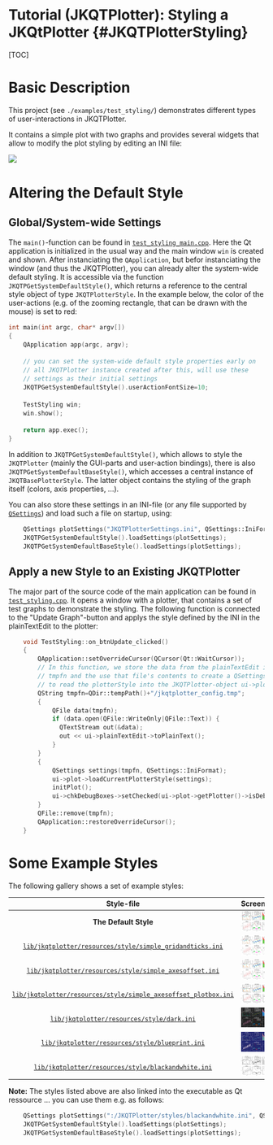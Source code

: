 # Tutorial (JKQTPlotter): Styling a JKQtPlotter {#JKQTPlotterStyling}
 
[TOC]
 
# Basic Description

This project (see `./examples/test_styling/`) demonstrates different types of user-interactions in JKQTPlotter.

It contains a simple plot with two graphs and provides several widgets that allow to modify the plot styling by editing an INI file:

![](https://raw.githubusercontent.com/jkriege2/JKQtPlotter/master/screenshots/test_styling.png)


# Altering the Default Style

## Global/System-wide Settings

The `main()`-function can be found in  [`test_styling_main.cpp`](https://github.com/jkriege2/JKQtPlotter/tree/master/examples/test_styling/test_styling_main.cpp). Here the Qt application  is initialized in the usual way and the main window `win` is created and shown. After instanciating the `QApplication`, but befor instanciating the window (and thus the JKQTPlotter), you can already alter the system-wide default styling. It is accessible via the function `JKQTPGetSystemDefaultStyle()`, which returns a reference to the central style object of type `JKQTPlotterStyle`. In the example below, the color of the user-actions (e.g. of the zooming rectangle, that can be drawn with the mouse) is set to red:

```.cpp
int main(int argc, char* argv[])
{
    QApplication app(argc, argv);

    // you can set the system-wide default style properties early on
    // all JKQTPlotter instance created after this, will use these
    // settings as their initial settings
    JKQTPGetSystemDefaultStyle().userActionFontSize=10;

    TestStyling win;
    win.show();

    return app.exec();
}
```

In addition to `JKQTPGetSystemDefaultStyle()`, which allows to style the `JKQTPlotter` (mainly the GUI-parts and user-action bindings), there is also `JKQTPGetSystemDefaultBaseStyle()`, which accesses a central instance of `JKQTBasePlotterStyle`. The latter object contains the styling of the graph itself (colors, axis properties, ...).

You can also store these settings in an INI-file (or any file supported by [`QSettings`](http://doc.qt.io/qt-5/qsettings.html)) and load such a file on startup, using:
```.cpp
	QSettings plotSettings("JKQTPlotterSettings.ini", QSettings::IniFormat);;
    JKQTPGetSystemDefaultStyle().loadSettings(plotSettings);
    JKQTPGetSystemDefaultBaseStyle().loadSettings(plotSettings);
```

## Apply a new Style to an Existing JKQTPlotter

The major part of the source code of the main application can be found in  [`test_styling.cpp`](https://github.com/jkriege2/JKQtPlotter/tree/master/examples/test_styling/test_styling.cpp). It opens a window with a plotter, that contains a set of test graphs to demonstrate the styling. The following function is connected to the "Update Graph"-button and applys the style defined by the INI in the plainTextEdit to the plotter:
```.cpp
    void TestStyling::on_btnUpdate_clicked()
    {
        QApplication::setOverrideCursor(QCursor(Qt::WaitCursor));
        // In this function, we store the data from the plainTextEdit into a temporary file
        // tmpfn and the use that file's contents to create a QSettings object, which is used
        // to read the plotterStyle into the JKQTPlotter-object ui->plot (using loadCurrentPlotterStyle(settings) )
        QString tmpfn=QDir::tempPath()+"/jkqtplotter_config.tmp";
        {
            QFile data(tmpfn);
            if (data.open(QFile::WriteOnly|QFile::Text)) {
              QTextStream out(&data);
              out << ui->plainTextEdit->toPlainText();
            }
        }
        {
            QSettings settings(tmpfn, QSettings::IniFormat);
            ui->plot->loadCurrentPlotterStyle(settings);
            initPlot();
            ui->chkDebugBoxes->setChecked(ui->plot->getPlotter()->isDebugShowRegionBoxesEnabled());
        }
        QFile::remove(tmpfn);
        QApplication::restoreOverrideCursor();
    }
```


# Some Example Styles
The following gallery shows a set of example styles:



| Style-file    | Screenshot    |
|:-------------:| ------------- | 
| <b> The Default Style </b> | ![](https://raw.githubusercontent.com/jkriege2/JKQtPlotter/master/doc/images/styles/default.ini.png) |
| [`lib/jkqtplotter/resources/style/simple_gridandticks.ini`](https://github.com/jkriege2/JKQtPlotter/tree/master/lib/jkqtplotter/resources/styles/simple_gridandticks.ini) | ![](https://raw.githubusercontent.com/jkriege2/JKQtPlotter/master/doc/images/styles/simple_gridandticks.ini.png) |
| [`lib/jkqtplotter/resources/style/simple_axesoffset.ini`](https://github.com/jkriege2/JKQtPlotter/tree/master/lib/jkqtplotter/resources/styles/simple_axesoffset.ini) | ![](https://raw.githubusercontent.com/jkriege2/JKQtPlotter/master/doc/images/styles/simple_axesoffset.ini.png) |
| [`lib/jkqtplotter/resources/style/simple_axesoffset_plotbox.ini`](https://github.com/jkriege2/JKQtPlotter/tree/master/lib/jkqtplotter/resources/styles/simple_axesoffset_plotbox.ini) | ![](https://raw.githubusercontent.com/jkriege2/JKQtPlotter/master/doc/images/styles/simple_axesoffset_plotbox.ini.png) |
| [`lib/jkqtplotter/resources/style/dark.ini`](https://github.com/jkriege2/JKQtPlotter/tree/master/lib/jkqtplotter/resources/styles/dark.ini) | ![](https://raw.githubusercontent.com/jkriege2/JKQtPlotter/master/doc/images/styles/dark.ini.png) |
| [`lib/jkqtplotter/resources/style/blueprint.ini`](https://github.com/jkriege2/JKQtPlotter/tree/master/lib/jkqtplotter/resources/styles/blueprint.ini) | ![](https://raw.githubusercontent.com/jkriege2/JKQtPlotter/master/doc/images/styles/blueprint.ini.png) |
| [`lib/jkqtplotter/resources/style/blackandwhite.ini`](https://github.com/jkriege2/JKQtPlotter/tree/master/lib/jkqtplotter/resources/styles/blackandwhite.ini) | ![](https://raw.githubusercontent.com/jkriege2/JKQtPlotter/master/doc/images/styles/blackandwhite.ini.png) |


<b>Note:</b> The styles listed above are also linked into the executable as Qt ressource ... you can use them e.g. as follows:
```.cpp
	QSettings plotSettings(":/JKQTPlotter/styles/blackandwhite.ini", QSettings::IniFormat);;
    JKQTPGetSystemDefaultStyle().loadSettings(plotSettings);
    JKQTPGetSystemDefaultBaseStyle().loadSettings(plotSettings);
```
